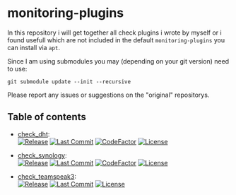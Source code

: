 # monitoring-plugins 
In this repository i will get together all check plugins i wrote by myself or i found usefull which are not included in the default ```monitoring-plugins``` you can install via ```apt```. 

Since I am using submodules you may (depending on your git version) need to use:
```
git submodule update --init --recursive
``` 

Please report any issues or suggestions on the "original" repositorys.

## Table of contents
- [check_dht](https://github.com/wernerfred/check_dht/):  
 [![Release](https://img.shields.io/github/release/wernerfred/check_dht.svg)](https://github.com/wernerfred/check_dht/releases) [![Last Commit](https://img.shields.io/github/last-commit/wernerfred/check_dht.svg)](https://github.com/wernerfred/check_dht) [![CodeFactor](https://www.codefactor.io/repository/github/wernerfred/check_dht/badge)](https://www.codefactor.io/repository/github/wernerfred/check_dht) [![License](https://img.shields.io/github/license/wernerfred/check_dht.svg)](https://github.com/wernerfred/check_dht/releases)

- [check_synology](https://github.com/wernerfred/check_synology/):  
 [![Release](https://img.shields.io/github/release/wernerfred/check_synology.svg)](https://github.com/wernerfred/check_synology/releases) [![Last Commit](https://img.shields.io/github/last-commit/wernerfred/check_synology.svg)](https://github.com/wernerfred/check_synology) [![CodeFactor](https://www.codefactor.io/repository/github/wernerfred/check_synology/badge)](https://www.codefactor.io/repository/github/wernerfred/check_synology) [![License](https://img.shields.io/github/license/wernerfred/check_synology.svg)](https://github.com/wernerfred/check_synology/releases)

- [check_teamspeak3](https://github.com/seosepa/check-teamspeak3-perf/):  
 [![Release](https://img.shields.io/github/release/seosepa/check-teamspeak3-perf.svg)](https://github.com/seosepa/check-teamspeak3-perf/releases) [![Last Commit](https://img.shields.io/github/last-commit/seosepa/check-teamspeak3-perf.svg)](https://github.com/seosepa/check-teamspeak3-perf) [![License](https://img.shields.io/github/license/seosepa/check-teamspeak3-perf.svg)](https://github.com/seosepa/check-teamspeak3-perf/releases)
